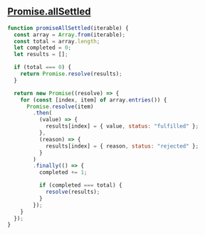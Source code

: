 ## [Promise.allSettled](https://www.greatfrontend.com/questions/javascript/promise-all-settled)

<!-- notecardId: 1739475449701 -->

```js
function promiseAllSettled(iterable) {
  const array = Array.from(iterable);
  const total = array.length;
  let completed = 0;
  let results = [];

  if (total === 0) {
    return Promise.resolve(results);
  }

  return new Promise((resolve) => {
    for (const [index, item] of array.entries()) {
      Promise.resolve(item)
        .then(
          (value) => {
            results[index] = { value, status: "fulfilled" };
          },
          (reason) => {
            results[index] = { reason, status: "rejected" };
          }
        )
        .finally(() => {
          completed += 1;

          if (completed === total) {
            resolve(results);
          }
        });
    }
  });
}
```
